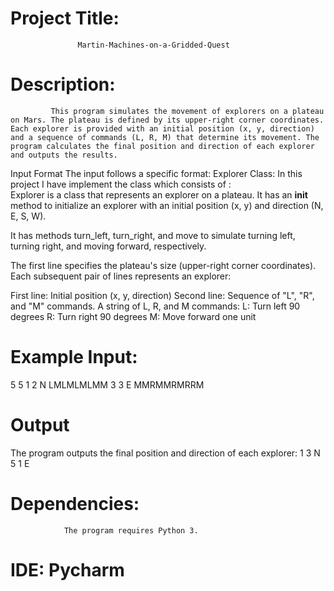 # Project Title:
                   Martin-Machines-on-a-Gridded-Quest

# Description:
             This program simulates the movement of explorers on a plateau on Mars. The plateau is defined by its upper-right corner coordinates. Each explorer is provided with an initial position (x, y, direction) and a sequence of commands (L, R, M) that determine its movement. The program calculates the final position and direction of each explorer and outputs the results.


Input Format
The input follows a specific format:  Explorer Class:
    In this project I have implement the class which consists of :    
   Explorer is a class that represents an explorer on a plateau. It has an __init__ method to initialize an explorer with an initial position (x, y) and direction (N, E, S, W).

It has methods turn_left, turn_right, and move to simulate turning left, turning right, and moving forward, respectively.

The first line specifies the plateau's size (upper-right corner coordinates).
Each subsequent pair of lines represents an explorer:



First line: Initial position (x, y, direction)
Second line: Sequence of "L", "R", and "M" commands.
              A string of L, R, and M commands:
              L: Turn left 90 degrees
              R: Turn right 90 degrees
              M: Move forward one unit

# Example Input:

5 5
1 2 N
LMLMLMLMM
3 3 E
MMRMMRMRRM

# Output
The program outputs the final position and direction of each explorer:
1 3 N
5 1 E

# Dependencies:
                The program requires Python 3.
# IDE:  Pycharm 
